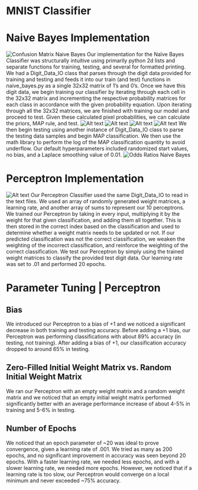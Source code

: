 # MNIST Classifier 

# Naive Bayes Implementation
![Confusion Matrix Naive Bayes](confmat.png)
Our implementation for the Naïve Bayes Classifier was structurally intuitive using primarily python 2d lists and
separate functions for training, testing, and several for formatted printing. We had a Digit_Data_IO class that
parses through the digit data provided for training and testing and feeds it into our train (and test) functions in
naive_bayes.py as a single 32x32 matrix of 1’s and 0’s. Once we have this digit data, we begin training our
classifier by iterating through each cell in the 32x32 matrix and incrementing the respective probability
matrices for each class in accordance with the given probability equation. Upon iterating through all the 32x32
matrices, we are finished with training our model and proceed to test. Given these calculated pixel
probabilities, we can calculate the priors, MAP rule, and test.
![Alt text](0_1.png)
![Alt text](2_3_4.png)
![Alt text](5_6_7.png)
![Alt text](8_9.png)
We then begin testing using another instance of Digit_Data_IO class to parse the testing data samples and
begin MAP classification. We then use the math library to perform the log of the MAP classification quantity to
avoid underflow. Our default hyperparameters included randomized start values, no bias, and a Laplace
smoothing value of 0.01.
![Odds Ratios Naive Bayes](odds_ratios.png)
# Perceptron Implementation
![Alt text](confmat_p.png)
Our Perceptron Classifier used the same Digit_Data_IO to read in the text files. We used an array of
randomly generated weight matrices, a learning rate, and another array of sums to represent our 10
perceptrons. We trained our Perceptron by taking in every input, multiplying it by the weight for that given
classification, and adding them all together. This is then stored in the correct index based on the classification
and used to determine whether a weight matrix needs to be updated or not. If our predicted classification was
not the correct classification, we weaken the weighting of the incorrect classification, and reinforce the
weighting of the correct classification. We test our Perceptron by simply using the trained weight matrices to
classify the provided test digit data. Our learning rate was set to .01 and performed 20 epochs.

# Parameter Tuning | Perceptron

## Bias
We introduced our Perceptron to a bias of +1 and we noticed a significant decrease in both training and
testing accuracy. Before adding a +1 bias, our Perceptron was performing classifications with about 89%
accuracy (in testing, not training). After adding a bias of +1, our classification accuracy dropped to around 65%
in testing.

## Zero-Filled Initial Weight Matrix vs. Random Initial Weight Matrix
We ran our Perceptron with an empty weight matrix and a random weight matrix and we noticed that an
empty initial weight matrix performed significantly better with an average performance increase of about
4-5% in training and 5-6% in testing.

## Number of Epochs
We noticed that an epoch parameter of ~20 was ideal to prove convergence, given a learning rate of .001. We
tried as many as 200 epochs, and no significant improvement in accuracy was seen beyond 20 epochs. With a
faster learning rate, we needed less epochs, and with a slower learning rate, we needed more epochs.
However, we noticed that if a learning rate is too slow, our Perceptron would converge on a local minimum
and never exceeded ~75% accuracy.

